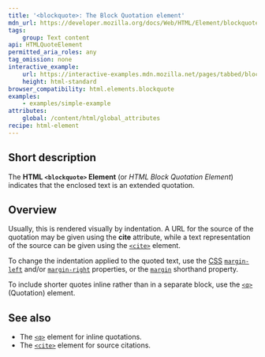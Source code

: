 ```yaml
---
title: '<blockquote>: The Block Quotation element'
mdn_url: https://developer.mozilla.org/docs/Web/HTML/Element/blockquote
tags:
    group: Text content
api: HTMLQuoteElement
permitted_aria_roles: any
tag_omission: none
interactive_example:
    url: https://interactive-examples.mdn.mozilla.net/pages/tabbed/blockquote.html
    height: html-standard
browser_compatibility: html.elements.blockquote
examples:
    - examples/simple-example
attributes:
    global: /content/html/global_attributes
recipe: html-element
---
```


## Short description

The **HTML `<blockquote>` Element** (or *HTML Block Quotation Element*)
indicates that the enclosed text is an extended quotation.

## Overview

Usually, this is rendered visually by indentation. A URL for the source of the
quotation may be given using the **cite** attribute, while a text representation
of the source can be given using the
[`<cite>`](/en-US/docs/Web/HTML/Element/cite) element.

To change the indentation applied to the quoted text, use the
[CSS](/en-US/docs/Glossary/CSS")
[`margin-left`](/en-US/docs/Web/CSS/margin-left)
and/or
[`margin-right`](/en-US/docs/Web/CSS/margin-right)
properties, or the
[`margin`](/en-US/docs/Web/CSS/margin)
shorthand property.

To include shorter quotes inline rather than in a separate block, use
the
[`<q>`](/en-US/docs/Web/HTML/Element/q)
(Quotation) element.

## See also

- The [`<q>`](/en-US/docs/Web/HTML/Element/q)
  element for inline quotations.
- The [`<cite>`](/en-US/docs/Web/HTML/Element/cite)
  element for source citations.
